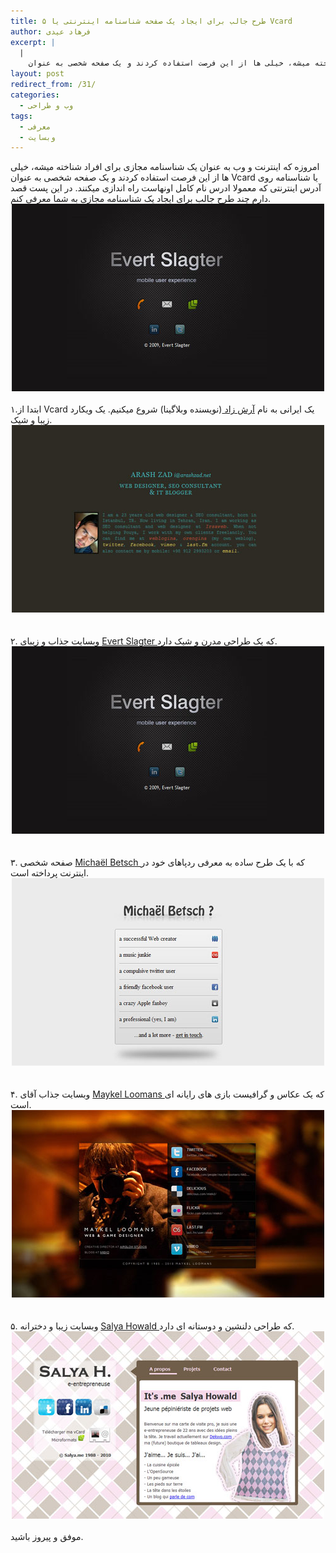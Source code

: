 ```yaml
---
title: ۵ طرح جالب برای ایجاد یک صفحه شناسنامه اینترنتی یا Vcard
author: فرهاد عیدی
excerpt: |
  |
    امروزه که اینترنت و وب به عنوان یک شناسنامه مجازی برای افراد شناخته میشه، خیلی ها از این فرصت استفاده کردند و یک صفحه شخصی به عنوان Vcard یا شناسنامه روی آدرس اینترنتی که معمولا ادرس نام کامل اونهاست راه اندازی میکنند. در این پست قصد دارم چند طرح جالب برای ایجاد یک شناسنامه مجازی به شما معرفی کنم.
layout: post
redirect_from: /31/
categories:
  - وب و طراحی
tags:
  - معرفی
  - وبسایت
---
```

امروزه که اینترنت و وب به عنوان یک شناسنامه مجازی برای افراد شناخته میشه، خیلی ها از این فرصت استفاده کردند و یک صفحه شخصی به عنوان Vcard یا شناسنامه روی آدرس اینترنتی که معمولا ادرس نام کامل اونهاست راه اندازی میکنند. در این پست قصد دارم چند طرح جالب برای ایجاد یک شناسنامه مجازی به شما معرفی کنم. <img alt="vcard-evertslagter" src="/asset/legacy/vcard-evertslagter.jpg" class="mt-image-center" style="text-align: center; display: block; margin: 0pt auto 20px;" width="500" height="300" />

<!-- more -->

  
  
۱.ابتدا از Vcard یک ایرانی به نام [آرش زاد ][1](نویسنده وبلاگینا) شروع میکنیم. یک ویکارد زیبا و شیک.[<img alt="vcard-arashzad" src="/asset/legacy/vcard-arashzad.jpg" class="mt-image-center" style="text-align: center; display: block; margin: 0pt auto 20px;" width="500" height="300" />][1]  
۲. وبسایت جذاب و زیبای [Evert Slagter ][2]که یک طراحی مدرن و شیک دارد.[<img alt="vcard-evertslagter" src="/asset/legacy/vcard-evertslagter.jpg" class="mt-image-center" style="text-align: center; display: block; margin: 0pt auto 20px;" width="500" height="300" />][2]  
۳. صفحه شخصی [Michaël Betsch ][3]که با یک طرح ساده به معرفی ردپاهای خود در اینترنت پرداخته است.[<img alt="vcard-michaelbetsch" src="/asset/legacy/vcard-michaelbetsch.jpg" class="mt-image-center" style="text-align: center; display: block; margin: 0pt auto 20px;" width="500" height="300" />][3]  
۴. وبسایت جذاب آقای [Maykel Loomans ][4]که یک عکاس و گرافیست بازی های رایانه ای است.[<img alt="vcard-maykel-loomans" src="/asset/legacy/vcard-maykel-loomans.jpg" class="mt-image-center" style="text-align: center; display: block; margin: 0pt auto 20px;" width="500" height="300" />][4]  
۵. وبسایت زیبا و دخترانه [Salya Howald ][5]که طراحی دلنشین و دوستانه ای دارد.[<img alt="vcard-salya" src="/asset/legacy/vcard-salya.jpg" class="mt-image-center" style="text-align: center; display: block; margin: 0pt auto 20px;" width="500" height="300" />][5] 

<div>
  موفق و پیروز باشید.
</div>

 [1]: http://arashzad.net/
 [2]: http://evertslagter.com/
 [3]: http://michaelbetsch.com/
 [4]: http://v1.maykelloomans.com/
 [5]: http://www.salya.me/